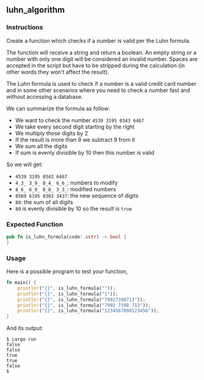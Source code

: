 ## luhn_algorithm

### Instructions

Create a function which checks if a number is valid per the Luhn formula.

The function will receive a string and return a boolean.
An empty string or a number with only one digit will be considered an invalid number.
Spaces are accepted in the script but have to be stripped during the calculation (in other words they won't affect the result).

The Luhn formula is used to check if a number is a valid credit card number and in some other scenarios where you need to check a number fast and without accessing a database.

We can summarize the formula as follow:

- We want to check the number `4539 3195 0343 6467`
- We take every second digit starting by the right
- We multiply those digits by 2
- If the result is more than 9 we subtract 9 from it
- We sum all the digits
- If sum is evenly divisible by 10 then this number is valid

So we will get:

- `4539 3195 0343 6467`
- `4_3_ 3_9_ 0_4_ 6_6_`: numbers to modify
- `8_6_ 6_9_ 0_8_ 3_3_`: modified numbers
- `8569 6195 0383 3437`: the new sequence of digits
- `80`: the sum of all digits
- `80` is evenly divisible by 10 so the result is `true`

### Expected Function

```rust
pub fn is_luhn_formula(code: &str) -> bool {
}
```

### Usage

Here is a possible program to test your function,

```rust
fn main() {
    println!("{}", is_luhn_formula(""));
    println!("{}", is_luhn_formula("1"));
    println!("{}", is_luhn_formula("79927398713"));
    println!("{}", is_luhn_formula("7992 7398 713"));
    println!("{}", is_luhn_formula("1234567890123456"));
}
```

And its output:

```console
$ cargo run
false
false
true
true
false
$
```
